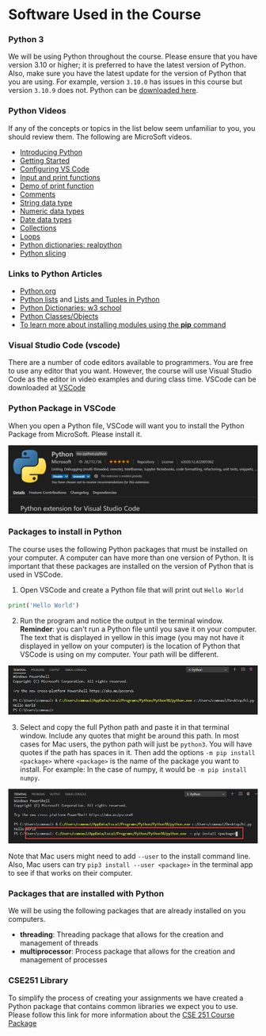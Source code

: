 # Software Used in the Course

### Python 3

We will be using Python throughout the course. Please ensure that you have version 3.10 or higher; it is preferred to have the latest version of Python. Also, make sure you have the latest update for the version of Python that you are using. For example, version `3.10.0` has issues in this course but version `3.10.9` does not.  Python can be [downloaded here](https://www.python.org/downloads/).
 

### Python Videos

If any of the concepts or topics in the list below seem unfamiliar to you, you should review them. The following are MicroSoft videos.

- [Introducing Python](https://www.youtube.com/watch?v=7XOhibxgBlQ&list=PLlrxD0HtieHhS8VzuMCfQD4uJ9yne1mE6&index=2)
- [Getting Started](https://www.youtube.com/watch?v=CXZYvNRIAKM&list=PLlrxD0HtieHhS8VzuMCfQD4uJ9yne1mE6&index=3)
- [Configuring VS Code](https://www.youtube.com/watch?v=EU8eayHWoZg&list=PLlrxD0HtieHhS8VzuMCfQD4uJ9yne1mE6&index=4)
- [Input and print functions](https://www.youtube.com/watch?v=FhoASwgvZHk&list=PLlrxD0HtieHhS8VzuMCfQD4uJ9yne1mE6&index=5)
- [Demo of print function](https://www.youtube.com/watch?v=FhoASwgvZHk&list=PLlrxD0HtieHhS8VzuMCfQD4uJ9yne1mE6&index=6)
- [Comments](https://www.youtube.com/watch?v=kEuVvUc1Zec&list=PLlrxD0HtieHhS8VzuMCfQD4uJ9yne1mE6&index=7)
- [String data type](https://www.youtube.com/watch?v=FhoASwgvZHk&list=PLlrxD0HtieHhS8VzuMCfQD4uJ9yne1mE6&index=9)
- [Numeric data types](https://www.youtube.com/watch?v=FhoASwgvZHk&list=PLlrxD0HtieHhS8VzuMCfQD4uJ9yne1mE6&index=13)
- [Date data types](https://www.youtube.com/watch?v=o1dlxoHxdHU&list=PLlrxD0HtieHhS8VzuMCfQD4uJ9yne1mE6&index=15)
- [Collections](https://www.youtube.com/watch?v=beA8IsY3mQs&list=PLlrxD0HtieHhS8VzuMCfQD4uJ9yne1mE6&index=25)
- [Loops](https://www.youtube.com/watch?v=LrOAl8vUFHY&[list=PLlrxD0HtieHhS8VzuMCfQD4uJ9yne1mE6&index=27)
- [Python dictionaries: realpython](https://realpython.com/lessons/dictionary-python/)
- [Python slicing](https://www.youtube.com/watch?v=ajrtAuDg3yw)

### Links to Python Articles

- [Python.org](https://www.python.org/)
- [Python lists](https://www.w3schools.com/python/python_lists.asp)
and [Lists and Tuples in Python](https://realpython.com/courses/lists-tuples-python/)
- [Python Dictionaries: w3 school](https://www.w3schools.com/python/python_dictionaries.asp) 
- [Python Classes/Objects](https://www.w3schools.com/python/python_classes.asp)
- [To learn more about installing modules using the **pip** command](https://docs.python.org/3/installing/index.html#basic-usage)
 

### Visual Studio Code (vscode)

There are a number of code editors available to programmers. You are free to use any editor that you want. However, the course will use Visual Studio Code as the editor in video examples and during class time. VSCode can be downloaded at [VSCode](https://code.visualstudio.com)

### Python Package in VSCode 

When you open a Python file, VSCode will want you to install the Python Package from MicroSoft. Please install it.

![](assets/code-python-package.png)

### Packages to install in Python

The course uses the following Python packages that must be installed on your computer. A computer can have more than one version of Python. It is important that these packages are installed on the version of Python that is used in VSCode.

1. Open VSCode and create a Python file that will print out `Hello World`

```python
print('Hello World')
```

2. Run the program and notice the output in the terminal window. **Reminder**: you can't run a Python file until you save it on your computer. The text that is displayed in yellow in this image (you may not have it displayed in yellow on your computer) is the location of Python that VSCode is using on my computer. Your path will be different.


![](assets/running-python.png)


3. Select and copy the full Python path and paste it in that terminal window. Include any quotes that might be around this path. In most cases for Mac users, the python path will just be `python3`. You will have quotes if the path has spaces in it. Then add the options `-m pip install <package>` where `<package>` is the name of the package you want to install. For example: In the case of numpy, it would be `-m pip install numpy`. 

![](assets/running-python-2.png)

Note that Mac users might need to add `--user` to the install command line. Also, Mac users can try `pip3 install --user <package>` in the terminal app to see if that works on their computer.


### Packages that are installed with Python

We will be using the following packages that are already installed on you computers.

- **threading**: Threading package that allows for the creation and management of threads
- **multiprocessor**: Process package that allows for the creation and management of processes


### CSE251 Library

To simplify the process of creating your assignments we have created a Python package that contains common libraries we expect you to use. Please follow this link for more information about the [CSE 251 Course Package](package.md)